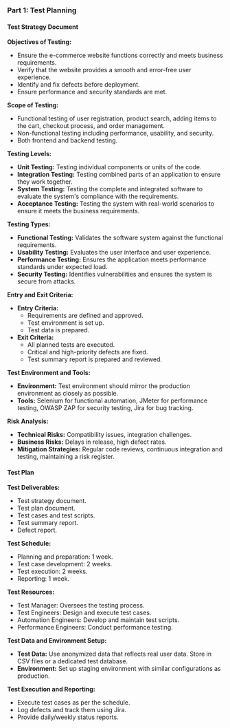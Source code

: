 ### Part 1: Test Planning

#### Test Strategy Document

**Objectives of Testing:**

- Ensure the e-commerce website functions correctly and meets business requirements.
- Verify that the website provides a smooth and error-free user experience.
- Identify and fix defects before deployment.
- Ensure performance and security standards are met.

**Scope of Testing:**

- Functional testing of user registration, product search, adding items to the cart, checkout process, and order management.
- Non-functional testing including performance, usability, and security.
- Both frontend and backend testing.

**Testing Levels:**

- **Unit Testing:** Testing individual components or units of the code.
- **Integration Testing:** Testing combined parts of an application to ensure they work together.
- **System Testing:** Testing the complete and integrated software to evaluate the system's compliance with the requirements.
- **Acceptance Testing:** Testing the system with real-world scenarios to ensure it meets the business requirements.

**Testing Types:**

- **Functional Testing:** Validates the software system against the functional requirements.
- **Usability Testing:** Evaluates the user interface and user experience.
- **Performance Testing:** Ensures the application meets performance standards under expected load.
- **Security Testing:** Identifies vulnerabilities and ensures the system is secure from attacks.

**Entry and Exit Criteria:**

- **Entry Criteria:** 
  - Requirements are defined and approved.
  - Test environment is set up.
  - Test data is prepared.
- **Exit Criteria:**
  - All planned tests are executed.
  - Critical and high-priority defects are fixed.
  - Test summary report is prepared and reviewed.

**Test Environment and Tools:**

- **Environment:** Test environment should mirror the production environment as closely as possible.
- **Tools:** Selenium for functional automation, JMeter for performance testing, OWASP ZAP for security testing, Jira for bug tracking.

**Risk Analysis:**

- **Technical Risks:** Compatibility issues, integration challenges.
- **Business Risks:** Delays in release, high defect rates.
- **Mitigation Strategies:** Regular code reviews, continuous integration and testing, maintaining a risk register.

#### Test Plan

**Test Deliverables:**

- Test strategy document.
- Test plan document.
- Test cases and test scripts.
- Test summary report.
- Defect report.

**Test Schedule:**

- Planning and preparation: 1 week.
- Test case development: 2 weeks.
- Test execution: 2 weeks.
- Reporting: 1 week.

**Test Resources:**

- Test Manager: Oversees the testing process.
- Test Engineers: Design and execute test cases.
- Automation Engineers: Develop and maintain test scripts.
- Performance Engineers: Conduct performance testing.

**Test Data and Environment Setup:**

- **Test Data:** Use anonymized data that reflects real user data. Store in CSV files or a dedicated test database.
- **Environment:** Set up staging environment with similar configurations as production.

**Test Execution and Reporting:**

- Execute test cases as per the schedule.
- Log defects and track them using Jira.
- Provide daily/weekly status reports.
